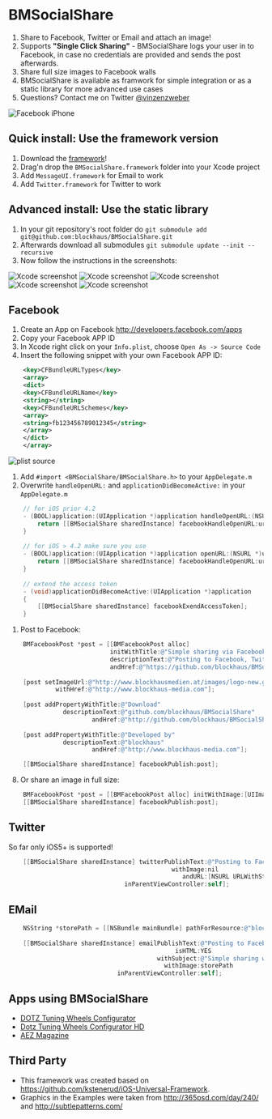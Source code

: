 # BMSocialShare

1. Share to Facebook, Twitter or Email and attach an image!
1. Supports **"Single Click Sharing"** - BMSocialShare logs your user in to Facebook, in case no credentials are provided and sends the post afterwards.
1. Share full size images to Facebook walls
1. BMSocialShare is available as framwork for simple integration or as a static library for more advanced use cases
2. Questions? Contact me on Twitter [@vinzenzweber](http://twitter.com/vinzenzweber)


![Facebook iPhone](https://github.com/blockhaus/BMSocialShare/raw/documentation/header.png)

## Quick install: Use the framework version

1. Download the [framework](https://github.com/downloads/blockhaus/BMSocialShare/BMSocialShare.framework_v0.2.zip)!
1. Drag'n drop the `BMSocialShare.framework` folder into your Xcode project
1. Add `MessageUI.framework` for Email to work
1. Add `Twitter.framework` for Twitter to work


## Advanced install: Use the static library

1. In your git repository's root folder do `git submodule add git@github.com:blockhaus/BMSocialShare.git`
1. Afterwards download all submodules `git submodule update --init --recursive`
2. Now follow the instructions in the screenshots:

![Xcode screenshot](https://github.com/blockhaus/BMSocialShare/raw/documentation/BMSocialShare_Xcode_0.png)
![Xcode screenshot](https://github.com/blockhaus/BMSocialShare/raw/documentation/BMSocialShare_Xcode_1.png)
![Xcode screenshot](https://github.com/blockhaus/BMSocialShare/raw/documentation/BMSocialShare_Xcode_2.png)
![Xcode screenshot](https://github.com/blockhaus/BMSocialShare/raw/documentation/BMSocialShare_Xcode_3.png)
![Xcode screenshot](https://github.com/blockhaus/BMSocialShare/raw/documentation/BMSocialShare_Xcode_4.png)

## Facebook

1. Create an App on Facebook http://developers.facebook.com/apps
1. Copy your Facebook APP ID
1. In Xcode right click on your `Info.plist`, choose `Open As -> Source Code`
1. Insert the following snippet with your own Facebook APP ID:

```xml
    <key>CFBundleURLTypes</key>
    <array>
    <dict>
    <key>CFBundleURLName</key>
    <string></string>
    <key>CFBundleURLSchemes</key>
    <array>           
    <string>fb123456789012345</string>
    </array>
    </dict>
    </array>
```
![plist source](https://github.com/blockhaus/BMSocialShare/raw/documentation/plist_source.png)

1. Add `#import <BMSocialShare/BMSocialShare.h>` to your `AppDelegate.m`
1. Overwrite `handleOpenURL:` and `applicationDidBecomeActive:` in your `AppDelegate.m`

```objective-c
    // for iOS prior 4.2
    - (BOOL)application:(UIApplication *)application handleOpenURL:(NSURL *)url {
        return [[BMSocialShare sharedInstance] facebookHandleOpenURL:url];
    }
    
    // for iOS > 4.2 make sure you use
    - (BOOL)application:(UIApplication *)application openURL:(NSURL *)url sourceApplication:(NSString *)sourceApplication annotation:(id)annotation {
        return [[BMSocialShare sharedInstance] facebookHandleOpenURL:url];
    }
    
    // extend the access token
    - (void)applicationDidBecomeActive:(UIApplication *)application
    {
        [[BMSocialShare sharedInstance] facebookExendAccessToken];
    }
```

1. Post to Facebook:

```objective-c
    BMFacebookPost *post = [[BMFacebookPost alloc] 
                            initWithTitle:@"Simple sharing via Facebook, Email and Twitter for iOS!" 
                            descriptionText:@"Posting to Facebook, Twitter and Email made dead simple on iOS. Simply include BMSocialShare as a framework and you are ready to go." 
                            andHref:@"https://github.com/blockhaus/BMSocialShare"];    
    
    [post setImageUrl:@"http://www.blockhausmedien.at/images/logo-new.gif" 
             withHref:@"http://www.blockhaus-media.com"];
    
    [post addPropertyWithTitle:@"Download" 
               descriptionText:@"github.com/blockhaus/BMSocialShare" 
                       andHref:@"http://github.com/blockhaus/BMSocialShare"];
    
    [post addPropertyWithTitle:@"Developed by" 
               descriptionText:@"blockhaus" 
                       andHref:@"http://www.blockhaus-media.com"];

    [[BMSocialShare sharedInstance] facebookPublish:post];
```

8) Or share an image in full size:

```objective-c
    BMFacebookPost *post = [[BMFacebookPost alloc] initWithImage:[UIImage imageNamed:@"image.png"]];
    [[BMSocialShare sharedInstance] facebookPublish:post];
```


## Twitter

So far only iOS5+ is supported!

```objective-c
    [[BMSocialShare sharedInstance] twitterPublishText:@"Posting to Facebook, Twitter and Email made dead simple on iOS with BMSocialShare"
                                             withImage:nil
                                                andURL:[NSURL URLWithString:@"http://github.com/blockhaus/BMSocialShare"]
                                inParentViewController:self];
```

## EMail

```objective-c
    NSString *storePath = [[NSBundle mainBundle] pathForResource:@"blockhaus" ofType:@"png"];
        
    [[BMSocialShare sharedInstance] emailPublishText:@"Posting to Facebook, Twitter and Email made dead simple on iOS. Simply include BMSocialShare as a framework and you are ready to go.\nhttp://github.com/blockhaus/BMSocialShare"
                                              isHTML:YES
                                         withSubject:@"Simple sharing with BMSocialShare"
                                           withImage:storePath 
                              inParentViewController:self];
```

## Apps using BMSocialShare

* [DOTZ Tuning Wheels Configurator](http://itunes.apple.com/app/id403985530)
* [Dotz Tuning Wheels Configurator HD](http://itunes.apple.com/app/id436998470)
* [AEZ Magazine](http://itunes.apple.com/app/id480123902)


## Third Party

* This framework was created based on https://github.com/kstenerud/iOS-Universal-Framework.
* Graphics in the Examples were taken from http://365psd.com/day/240/ and http://subtlepatterns.com/
